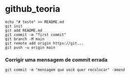 # github_teoria

```
echo "# teste" >> README.md
git init
git add README.md
git commit -m "first commit"
git branch -M main
git remote add origin https://git...
git push -u origin main
```

### Corrigir uma mensagem de commit errada

```
git commit -m "mensagem que você quer recolocar" -amend
```
